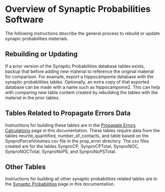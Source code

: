 Overview of Synaptic Probabilities Software
===========================================

The following instructions describe the general process to rebuild or update synapic probabilities materials.

## Rebuilding or Updating

If a prior version of the Synaptic Probabilities database tables exists, backup that before adding new material to reference 
the original material for comparison. For example, export a hippocampome database with the synaptic probabilities tables. Optionally, 
an extra copy of that exported database can be made with a name such as hippocampome2. This can help with comparing new table content
created by rebuilding the tables with the material in the prior tables.

## Tables Related to Propagate Errors Data

Instructions for building these tables are in the [Propagate Errors Calculations](https://hco-dev-docs.readthedocs.io/en/latest/synaptic_probabilities/propagate_errors.html) page in this documentation.
These tables require data from the tables neurite_quantified, number_of_contacts, and table based on the SynproParcelVolumes.csv file in the prop_error directory. The csv files created are for the tables SynproCP, SynproCPTotal, SynproNOC, SynproNOCTotal, SynproNoPS, and SynproNoPSTotal.

## Other Tables

Instructions for building all other synaptic probabilities related tables are in the [Synaptic Probabilities](https://hco-dev-docs.readthedocs.io/en/latest/synaptic_probabilities/fragment.html) page in this documentation.
